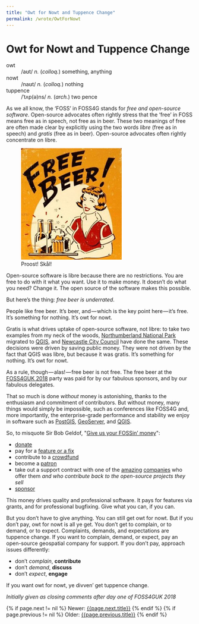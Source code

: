 ```yaml
---
title: "Owt for Nowt and Tuppence Change"
permalink: /wrote/OwtForNowt
---
```

# Owt for Nowt and Tuppence Change

<dl>
    <dt>owt</dt><dd>/aʊt/ <em>n.</em> (<em>colloq.</em>) something, anything</dd>
    <dt>nowt</dt><dd>/naʊt/ <em>n.</em> (<em>colloq.</em>) nothing</dd>
    <dt>tuppence</dt><dd>/ˈtʌp(ə)ns/ <em>n.</em> (<em>arch.</em>) two pence</dd>
</dl>

As we all know, the ‘FOSS’ in FOSS4G stands for *free and open-source 
software*. Open-source advocates often rightly stress that the ‘free’ in FOSS 
means free as in speech, not free as in beer. These two meanings of free are 
often made clear by explicitly using the two words *libre* (free as in speech) 
and *gratis* (free as in beer). Open-source advocates often rightly 
concentrate on libre.

<figure class="floatright">
<img src="/assets/pics/freebeer.jpg" alt="Free beer!" />
<figcaption>Proost! Skål!</figcaption>
</figure>

Open-source software is libre because there are no restrictions. You are free 
to do with it what you want. Use it to make money. It doesn’t do what you 
need? Change it. The open source of the software makes this possible.

But here’s the thing: *free beer is underrated*.

People like free beer. It’s beer, and — which is the key point here — it’s 
free. It’s something for nothing. It’s owt for nowt.

Gratis is what drives uptake of open-source software, not libre: to take two 
examples from my neck of the woods, 
[Northumberland National Park](https://www.northumberlandnationalpark.org/) 
migrated to [QGIS](https://www.qgis.org/), and 
[Newcastle City Council](https://www.newcastle.gov.uk/) have done the same. 
These decisions were driven by saving public money. They were not driven by 
the fact that QGIS was libre, but because it was gratis. It’s something for 
nothing. It’s owt for nowt.

As a rule, though — alas! — free beer is not free. The free beer at the 
[FOSS4GUK 2018](http://uk.osgeo.org/foss4guk2018/) party was paid for by our 
fabulous sponsors, and by our fabulous delegates.

That so much is done *without* money is astonishing, thanks to the enthusiasm 
and commitment of contributors. But without money, many things would simply be 
impossible, such as conferences like FOSS4G and, more importantly, the 
enterprise-grade performance and stability we enjoy in software such as 
[PostGIS](http://postgis.net/), [GeoServer](http://geoserver.org/), and 
[QGIS](http://geoserver.org/).

So, to misquote Sir Bob Geldof, 
"[Give us your FOSSin’ money](https://en.wikipedia.org/wiki/Bob_Geldof#Live_Aid)":

- [donate](https://qgis.org/en/site/getinvolved/donations.html)
- pay for a [feature or a fix](https://www.geo-solutions.it/offer/geoserver-support/)
- contribute to a [crowdfund](https://www.lutraconsulting.co.uk/crowdfunding/more-qgis-3d/)
- become a [patron](https://www.patreon.com/reginaobe)
- take out a support contract with one of the 
[amazing](https://www.lutraconsulting.co.uk/qgissupport/) 
[companies](https://astuntechnology.com/services/#open-source-support) who 
offer them *and who contribute back to the open-source projects they sell*
- [sponsor](https://www.osgeo.org/about/how-to-become-a-sponsor/)

This money drives quality and professional software. It pays for features via 
grants, and for professional bugfixing. Give what you can, if you can.

But you don’t have to give anything. You can still get owt for nowt. But if 
you don’t pay, owt for nowt is all ye get. You don’t get to complain, or to 
demand, or to expect. Complaints, demands, and expectations are tuppence 
change. If you want to complain, demand, or expect, pay an open-source 
geospatial company for support. If you don’t pay, approach issues differently:

- don’t *complain*, **contribute**
- don’t *demand*, **discuss**
- don’t *expect*, **engage**

If you want owt for nowt, ye divven’ get tuppence change.

<p style="text-indent: 0;"><em>Initially given as closing comments after day 
one of FOSS4GUK 2018</em></p>

{% if page.next != nil %}
Newer: <a href="{{page.next.url}}">{{page.next.title}}</a>
{% endif %}
{% if page.previous != nil %}
Older: <a href="{{page.previous.url}}">{{page.previous.title}}</a>
{% endif %}
